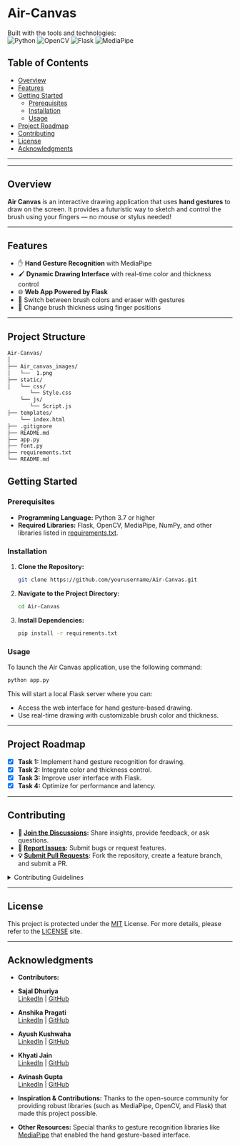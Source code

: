 # Air-Canvas

Built with the tools and technologies:  
![Python](https://img.shields.io/badge/Python-3670A0?style=for-the-badge&logo=python&logoColor=ffdd54)
![OpenCV](https://img.shields.io/badge/OpenCV-27338e?style=for-the-badge&logo=opencv&logoColor=white)
![Flask](https://img.shields.io/badge/Flask-000000?style=for-the-badge&logo=flask&logoColor=white)
![MediaPipe](https://img.shields.io/badge/MediaPipe-orange?style=for-the-badge&logo=google&logoColor=white)

## Table of Contents

- [Overview](#overview)
- [Features](#features)
- [Getting Started](#getting-started)
  - [Prerequisites](#prerequisites)
  - [Installation](#installation)
  - [Usage](#usage)
- [Project Roadmap](#project-roadmap)
- [Contributing](#contributing)
- [License](#license)
- [Acknowledgments](#acknowledgments)

---


---

## Overview

**Air Canvas** is an interactive drawing application that uses **hand gestures** to draw on the screen. It provides a futuristic way to sketch and control the brush using your fingers — no mouse or stylus needed!

---

## Features

- ✋ **Hand Gesture Recognition** with MediaPipe
- 🖌️ **Dynamic Drawing Interface** with real-time color and thickness control
- 🌐 **Web App Powered by Flask**
- 🎨 Switch between brush colors and eraser with gestures
- 📏 Change brush thickness using finger positions

---

## Project Structure

```bash
Air-Canvas/
│
├── Air_canvas_images/
│   └──  1.png
├── static/
│   └── css/
       └── Style.css
    └── js/
       └── Script.js
├── templates/
    └── index.html
├── .gitignore
├── README.md
├── app.py
├── font.py
├── requirements.txt
└── README.md
```


## Getting Started

### Prerequisites

- **Programming Language:** Python 3.7 or higher
- **Required Libraries:** Flask, OpenCV, MediaPipe, NumPy, and other libraries listed in [requirements.txt](requirements.txt).

### Installation

1. **Clone the Repository:**
   ```bash
   git clone https://github.com/yourusername/Air-Canvas.git
   ```

2. **Navigate to the Project Directory:**
   ```bash
   cd Air-Canvas
   ```
   
3. **Install Dependencies:**
   ```bash
   pip install -r requirements.txt
   ```
   
### Usage

To launch the Air Canvas application, use the following command:
   ```bash
   python app.py
   ```

This will start a local Flask server where you can:
- Access the web interface for hand gesture-based drawing.
- Use real-time drawing with customizable brush color and thickness.

---

## Project Roadmap

- [X] **Task 1:** Implement hand gesture recognition for drawing.
- [X] **Task 2:** Integrate color and thickness control.
- [X] **Task 3:** Improve user interface with Flask.
- [X] **Task 4:** Optimize for performance and latency.

---

## Contributing

- **💬 [Join the Discussions](https://LOCAL/GitHub/Air-Canvas/discussions):** Share insights, provide feedback, or ask questions.
- **🐛 [Report Issues](https://LOCAL/GitHub/Air-Canvas/issues):** Submit bugs or request features.
- **💡 [Submit Pull Requests](https://LOCAL/GitHub/Air-Canvas/blob/main/CONTRIBUTING.md):** Fork the repository, create a feature branch, and submit a PR.

<details>
<summary>Contributing Guidelines</summary>

1. **Fork the Repository:** Fork the project to your account.
2. **Clone Locally:** Clone your forked repository.
   ```bash
    git clone https://github.com/yourusername/Air-Canvas.git
   ```  
3. **Create a New Branch:**
   ```bash
   git checkout -b new-feature-x
   ```
4. **Make Your Changes:** Develop and test your changes locally.
5. **Commit Your Changes:**
   ```bash
   git commit -m "Implemented feature x."
   ```
6. **Push to Your Fork:**
   ```bash
   git push origin new-feature-x
   ```
7. **Submit a Pull Request:** Create a PR against the original repository with a clear description of your changes.
8. **Review:** Once reviewed and approved, your changes will be merged.

</details>

---

## License

This project is protected under the [MIT](https://choosealicense.com/licenses/mit/#) License. For more details, please refer to the [LICENSE](https://choosealicense.com/licenses/) site.

---

## Acknowledgments

- **Contributors:**
- **Sajal Dhuriya**  
 [LinkedIn](https://www.linkedin.com/in/sajal-dhuriya-b2056b272/) | [GitHub](https://github.com/sajaldhuriya)
- **Anshika Pragati**  
 [LinkedIn](https://www.linkedin.com/in/anshika-pragati-4418bb298/) | [GitHub]()
- **Ayush Kushwaha**  
 [LinkedIn](https://www.linkedin.com/in/ayush-kushwaha-693735225?utm_source=share&utm_campaign=share_via&utm_content=profile&utm_medium=android_app) | [GitHub](https://github.com/AYUS2307)
- **Khyati Jain**  
 [LinkedIn](https://www.linkedin.com/in/khyatij/) | [GitHub](https://github.com/kyati001)
- **Avinash Gupta**  
 [LinkedIn](https://www.linkedin.com/in/avinash-gupta-442469267?utm_source=share&utm_campaign=share_via&utm_content=profile&utm_medium=android_app ) | [GitHub]()


- **Inspiration & Contributions:** Thanks to the open-source community for providing robust libraries (such as MediaPipe, OpenCV, and Flask) that made this project possible.
- **Other Resources:** Special thanks to gesture recognition libraries like [MediaPipe](https://mediapipe.dev/) that enabled the hand gesture-based interface.







